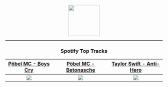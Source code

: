 <p align="center">
  <a href="https://www.tobiasmichael.de">
    <img src="https://tm-website-static.s3.eu-central-1.amazonaws.com/logo.png" width="100" height="100"/>
  </a>
</p>

---

<h3 align="center">Spotify Top Tracks</h3>

[Pöbel MC - Boys Cry](https://open.spotify.com/track/7eWLYBs0LitQiW4bmyZbG3)|[Pöbel MC - Betonasche](https://open.spotify.com/track/0UCusMnGbr9IXJgIH1Pq7b)|[Taylor Swift - Anti-Hero](https://open.spotify.com/track/0V3wPSX9ygBnCm8psDIegu)
:---:|:----:|:----:
<img src="https://i.scdn.co/image/ab67616d00001e029277a5e6a4075358ced6387f"/>|<img src="https://i.scdn.co/image/ab67616d00001e029277a5e6a4075358ced6387f"/>|<img src="https://i.scdn.co/image/ab67616d00001e02bb54dde68cd23e2a268ae0f5"/>